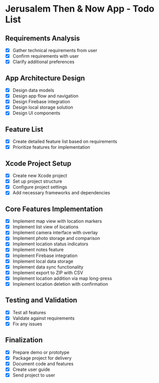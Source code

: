 # Jerusalem Then & Now App - Todo List

## Requirements Analysis
- [x] Gather technical requirements from user
- [x] Confirm requirements with user
- [x] Clarify additional preferences

## App Architecture Design
- [x] Design data models
- [x] Design app flow and navigation
- [x] Design Firebase integration
- [x] Design local storage solution
- [x] Design UI components

## Feature List
- [x] Create detailed feature list based on requirements
- [x] Prioritize features for implementation

## Xcode Project Setup
- [x] Create new Xcode project
- [x] Set up project structure
- [x] Configure project settings
- [x] Add necessary frameworks and dependencies

## Core Features Implementation
- [x] Implement map view with location markers
- [x] Implement list view of locations
- [x] Implement camera interface with overlay
- [x] Implement photo storage and comparison
- [x] Implement location status indicators
- [x] Implement notes feature
- [x] Implement Firebase integration
- [x] Implement local data storage
- [x] Implement data sync functionality
- [x] Implement export to ZIP with CSV
- [x] Implement location addition via map long-press
- [x] Implement location deletion with confirmation

## Testing and Validation
- [x] Test all features
- [x] Validate against requirements
- [x] Fix any issues

## Finalization
- [x] Prepare demo or prototype
- [x] Package project for delivery
- [x] Document code and features
- [x] Create user guide
- [x] Send project to user
